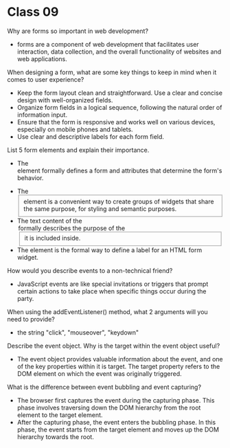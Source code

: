 # Class 09

Why are forms so important in web development?
- forms are a component of web development that facilitates user interaction, data collection, and the overall functionality of websites and web applications.

When designing a form, what are some key things to keep in mind when it comes to user experience?
- Keep the form layout clean and straightforward. Use a clear and concise design with well-organized fields.
- Organize form fields in a logical sequence, following the natural order of information input.
- Ensure that the form is responsive and works well on various devices, especially on mobile phones and tablets.
- Use clear and descriptive labels for each form field.

List 5 form elements and explain their importance.
- The <form> element formally defines a form and attributes that determine the form's behavior.
- The <fieldset> element is a convenient way to create groups of widgets that share the same purpose, for styling and semantic purposes.
- The text content of the <legend> formally describes the purpose of the <fieldset> it is included inside.
- The <label> element is the formal way to define a label for an HTML form widget.

How would you describe events to a non-technical friend?
- JavaScript events are like special invitations or triggers that prompt certain actions to take place when specific things occur during the party.

When using the addEventListener() method, what 2 arguments will you need to provide?
- the string "click", "mouseover", "keydown"

Describe the event object. Why is the target within the event object useful?
- The event object provides valuable information about the event, and one of the key properties within it is target. The target property refers to the DOM element on which the event was originally triggered. 

What is the difference between event bubbling and event capturing?
- The browser first captures the event during the capturing phase. This phase involves traversing down the DOM hierarchy from the root element to the target element.
- After the capturing phase, the event enters the bubbling phase. In this phase, the event starts from the target element and moves up the DOM hierarchy towards the root.